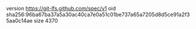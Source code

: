 version https://git-lfs.github.com/spec/v1
oid sha256:96ba67ba37a5a30ac40ca7e0a51c01be737a65a7205d8d5ce91a2f35aa0c14ae
size 4370

